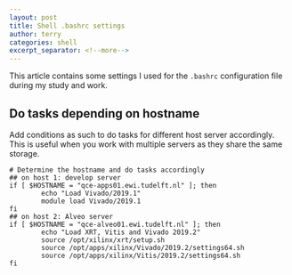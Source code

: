 ```yaml
---
layout: post
title: Shell .bashrc settings
author: terry
categories: shell
excerpt_separator: <!--more-->
---
```


This article contains some settings I used for the `.bashrc` configuration file during my study and work.
<!--more-->

## Do tasks depending on hostname

Add conditions as such to do tasks for different host server accordingly. This is useful when you work with multiple servers as they share the same storage.

```shell
# Determine the hostname and do tasks accordingly
## on host 1: develop server
if [ $HOSTNAME = "qce-apps01.ewi.tudelft.nl" ]; then
        echo "Load Vivado/2019.1"
        module load Vivado/2019.1
fi
## on host 2: Alveo server
if [ $HOSTNAME = "qce-alveo01.ewi.tudelft.nl" ]; then
        echo "Load XRT, Vitis and Vivado 2019.2"
        source /opt/xilinx/xrt/setup.sh
        source /opt/apps/xilinx/Vivado/2019.2/settings64.sh
        source /opt/apps/xilinx/Vitis/2019.2/settings64.sh
fi
```
